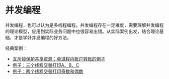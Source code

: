 # 并发编程

并发编程，也可以认为是多线程编程。并发编程存在一定难度，需要理解并发编程的理论模型，应用到实际业务问题中也很容易出错。从实际案例出发，结合理论基础，才是学好并发编程的好方法。

经典案例：

- [互斥锁保护共享资源：单进程内账户转账的例子](interview.md)
- [例子：三个线程交替打印A、B、C](interview-2.md)
- [例子：两个线程交替打印奇数和偶数](interview-3.md)

